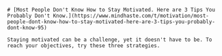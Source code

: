 
    # [Most People Don't Know How to Stay Motivated. Here are 3 Tips You Probably Don't Know.](https://www.mindhaste.com/t/motivation/most-people-dont-know-how-to-stay-motivated-here-are-3-tips-you-probably-dont-know-95)

    Staying motivated can be a challenge, yet it doesn't have to be. To reach your objectives, try these three strategies.
    